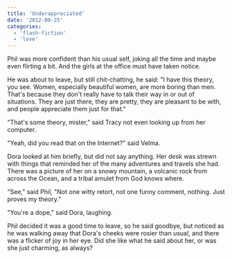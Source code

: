 ```yaml
---
title: 'Underappreciated'
date: '2012-09-25'
categories:
  - 'flash-fiction'
  - 'love'
---
```


Phil was more confident than his usual self, joking all the time and maybe even
flirting a bit. And the girls at the office must have taken notice.

<!-- truncate -->

He was about to leave, but still chit-chatting, he said: "I have this theory,
you see. Women, especially beautiful women, are more boring than men. That's
because they don't really have to talk their way in or out of situations. They
are just there, they are pretty, they are pleasant to be with, and people
appreciate them just for that."

"That's some theory, mister," said Tracy not even looking up from her computer.

"Yeah, did you read that on the Internet?" said Velma.

Dora looked at him briefly, but did not say anything. Her desk was strewn with
things that reminded her of the many adventures and travels she had. There was a
picture of her on a snowy mountain, a volcanic rock from across the Ocean, and a
tribal amulet from God knows where.

"See," said Phil, "Not one witty retort, not one funny comment, nothing. Just
proves my theory."

"You're a dope," said Dora, laughing.

Phil decided it was a good time to leave, so he said goodbye, but noticed as he
was walking away that Dora's cheeks were rosier than usual, and there was a
flicker of joy in her eye. Did she like what he said about her, or was she just
charming, as always?
